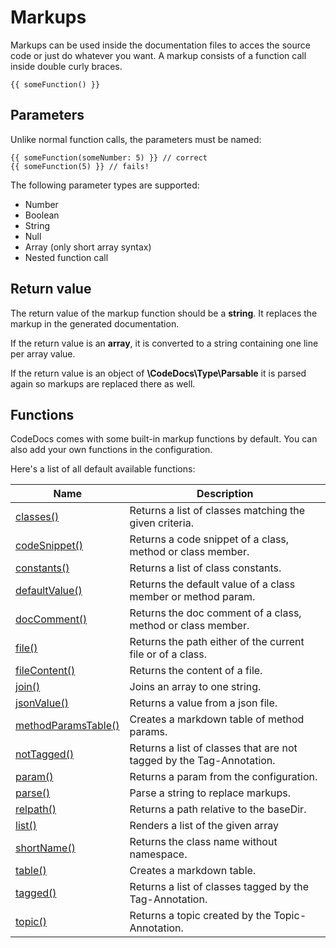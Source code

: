 # Markups

Markups can be used inside the documentation files to acces the source code or just do whatever you want.
A markup consists of a function call inside double curly braces. 

```
{{ someFunction() }}
```

## Parameters

Unlike normal function calls, the parameters must be named:

```
{{ someFunction(someNumber: 5) }} // correct
{{ someFunction(5) }} // fails!
```

The following parameter types are supported:

- Number
- Boolean
- String
- Null
- Array (only short array syntax)
- Nested function call

## Return value

The return value of the markup function should be a **string**.
It replaces the markup in the generated documentation.

If the return value is an **array**, it is converted to a string containing one line per array value.

If the return value is an object of **\CodeDocs\Type\Parsable** it is parsed again so markups are replaced there as well.

## Functions

CodeDocs comes with some built-in markup functions by default.
You can also add your own functions in the configuration.

Here's a list of all default available functions:

| Name | Description
| ---- | -----------
| [classes()](functions/classes.md) | Returns a list of classes matching the given criteria.
| [codeSnippet()](functions/codeSnippet.md) | Returns a code snippet  of a class, method or class member.
| [constants()](functions/constants.md) | Returns a list of class constants.
| [defaultValue()](functions/defaultValue.md) | Returns the default value of a class member or method param.
| [docComment()](functions/docComment.md) | Returns the doc comment of a class, method or class member.
| [file()](functions/file.md) | Returns the path either of the current file or of a class.
| [fileContent()](functions/fileContent.md) | Returns the content of a file.
| [join()](functions/join.md) | Joins an array to one string.
| [jsonValue()](functions/jsonValue.md) | Returns a value from a json file.
| [methodParamsTable()](functions/methodParamsTable.md) | Creates a markdown table of method params.
| [notTagged()](functions/notTagged.md) | Returns a list of classes that are not tagged by the Tag-Annotation.
| [param()](functions/param.md) | Returns a param from the configuration.
| [parse()](functions/parse.md) | Parse a string to replace markups.
| [relpath()](functions/relpath.md) | Returns a path relative to the baseDir.
| [list()](functions/list.md) | Renders a list of the given array
| [shortName()](functions/shortName.md) | Returns the class name without namespace.
| [table()](functions/table.md) | Creates a markdown table.
| [tagged()](functions/tagged.md) | Returns a list of classes tagged by the Tag-Annotation.
| [topic()](functions/topic.md) | Returns a topic created by the Topic-Annotation.


